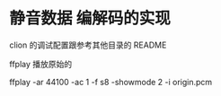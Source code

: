 # 静音数据 编解码的实现
clion 的调试配置跟参考其他目录的 README

ffplay 播放原始的

ffplay -ar 44100 -ac 1 -f s8 -showmode 2 -i origin.pcm